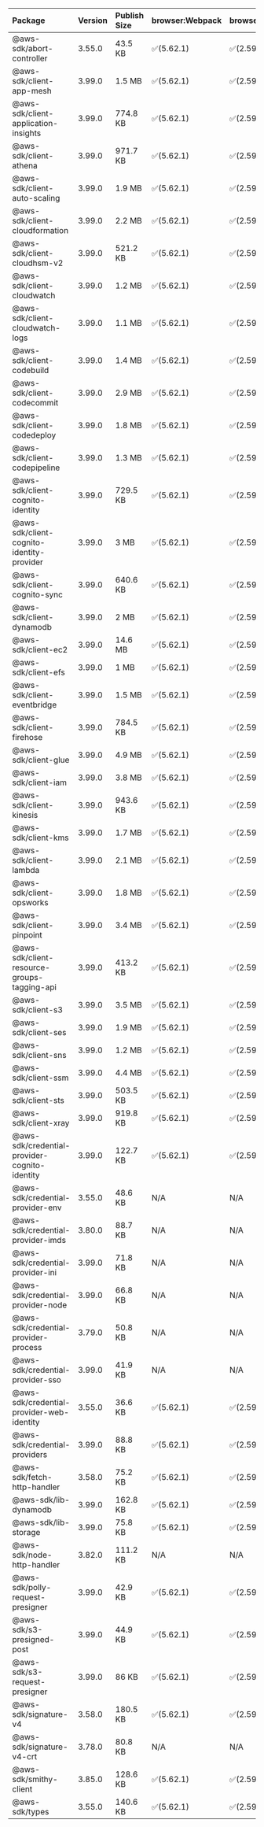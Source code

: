 | Package | Version | Publish Size | browser:Webpack | browser:Rollup | browser:EsBuild |
| :------ | :------ | :----------- | :------ | :----- | :------- |
|@aws-sdk/abort-controller|3.55.0|43.5 KB|✅(5.62.1)|✅(2.59.0)|✅(0.13.12)|
|@aws-sdk/client-app-mesh|3.99.0|1.5 MB|✅(5.62.1)|✅(2.59.0)|✅(0.13.12)|
|@aws-sdk/client-application-insights|3.99.0|774.8 KB|✅(5.62.1)|✅(2.59.0)|✅(0.13.12)|
|@aws-sdk/client-athena|3.99.0|971.7 KB|✅(5.62.1)|✅(2.59.0)|✅(0.13.12)|
|@aws-sdk/client-auto-scaling|3.99.0|1.9 MB|✅(5.62.1)|✅(2.59.0)|✅(0.13.12)|
|@aws-sdk/client-cloudformation|3.99.0|2.2 MB|✅(5.62.1)|✅(2.59.0)|✅(0.13.12)|
|@aws-sdk/client-cloudhsm-v2|3.99.0|521.2 KB|✅(5.62.1)|✅(2.59.0)|✅(0.13.12)|
|@aws-sdk/client-cloudwatch|3.99.0|1.2 MB|✅(5.62.1)|✅(2.59.0)|✅(0.13.12)|
|@aws-sdk/client-cloudwatch-logs|3.99.0|1.1 MB|✅(5.62.1)|✅(2.59.0)|✅(0.13.12)|
|@aws-sdk/client-codebuild|3.99.0|1.4 MB|✅(5.62.1)|✅(2.59.0)|✅(0.13.12)|
|@aws-sdk/client-codecommit|3.99.0|2.9 MB|✅(5.62.1)|✅(2.59.0)|✅(0.13.12)|
|@aws-sdk/client-codedeploy|3.99.0|1.8 MB|✅(5.62.1)|✅(2.59.0)|✅(0.13.12)|
|@aws-sdk/client-codepipeline|3.99.0|1.3 MB|✅(5.62.1)|✅(2.59.0)|✅(0.13.12)|
|@aws-sdk/client-cognito-identity|3.99.0|729.5 KB|✅(5.62.1)|✅(2.59.0)|✅(0.13.12)|
|@aws-sdk/client-cognito-identity-provider|3.99.0|3 MB|✅(5.62.1)|✅(2.59.0)|✅(0.13.12)|
|@aws-sdk/client-cognito-sync|3.99.0|640.6 KB|✅(5.62.1)|✅(2.59.0)|✅(0.13.12)|
|@aws-sdk/client-dynamodb|3.99.0|2 MB|✅(5.62.1)|✅(2.59.0)|✅(0.13.12)|
|@aws-sdk/client-ec2|3.99.0|14.6 MB|✅(5.62.1)|✅(2.59.0)|✅(0.13.12)|
|@aws-sdk/client-efs|3.99.0|1 MB|✅(5.62.1)|✅(2.59.0)|✅(0.13.12)|
|@aws-sdk/client-eventbridge|3.99.0|1.5 MB|✅(5.62.1)|✅(2.59.0)|✅(0.13.12)|
|@aws-sdk/client-firehose|3.99.0|784.5 KB|✅(5.62.1)|✅(2.59.0)|✅(0.13.12)|
|@aws-sdk/client-glue|3.99.0|4.9 MB|✅(5.62.1)|✅(2.59.0)|✅(0.13.12)|
|@aws-sdk/client-iam|3.99.0|3.8 MB|✅(5.62.1)|✅(2.59.0)|✅(0.13.12)|
|@aws-sdk/client-kinesis|3.99.0|943.6 KB|✅(5.62.1)|✅(2.59.0)|✅(0.13.12)|
|@aws-sdk/client-kms|3.99.0|1.7 MB|✅(5.62.1)|✅(2.59.0)|✅(0.13.12)|
|@aws-sdk/client-lambda|3.99.0|2.1 MB|✅(5.62.1)|✅(2.59.0)|✅(0.13.12)|
|@aws-sdk/client-opsworks|3.99.0|1.8 MB|✅(5.62.1)|✅(2.59.0)|✅(0.13.12)|
|@aws-sdk/client-pinpoint|3.99.0|3.4 MB|✅(5.62.1)|✅(2.59.0)|✅(0.13.12)|
|@aws-sdk/client-resource-groups-tagging-api|3.99.0|413.2 KB|✅(5.62.1)|✅(2.59.0)|✅(0.13.12)|
|@aws-sdk/client-s3|3.99.0|3.5 MB|✅(5.62.1)|✅(2.59.0)|✅(0.13.12)|
|@aws-sdk/client-ses|3.99.0|1.9 MB|✅(5.62.1)|✅(2.59.0)|✅(0.13.12)|
|@aws-sdk/client-sns|3.99.0|1.2 MB|✅(5.62.1)|✅(2.59.0)|✅(0.13.12)|
|@aws-sdk/client-ssm|3.99.0|4.4 MB|✅(5.62.1)|✅(2.59.0)|✅(0.13.12)|
|@aws-sdk/client-sts|3.99.0|503.5 KB|✅(5.62.1)|✅(2.59.0)|✅(0.13.12)|
|@aws-sdk/client-xray|3.99.0|919.8 KB|✅(5.62.1)|✅(2.59.0)|✅(0.13.12)|
|@aws-sdk/credential-provider-cognito-identity|3.99.0|122.7 KB|✅(5.62.1)|✅(2.59.0)|✅(0.13.12)|
|@aws-sdk/credential-provider-env|3.55.0|48.6 KB|N/A|N/A|N/A|
|@aws-sdk/credential-provider-imds|3.80.0|88.7 KB|N/A|N/A|N/A|
|@aws-sdk/credential-provider-ini|3.99.0|71.8 KB|N/A|N/A|N/A|
|@aws-sdk/credential-provider-node|3.99.0|66.8 KB|N/A|N/A|N/A|
|@aws-sdk/credential-provider-process|3.79.0|50.8 KB|N/A|N/A|N/A|
|@aws-sdk/credential-provider-sso|3.99.0|41.9 KB|N/A|N/A|N/A|
|@aws-sdk/credential-provider-web-identity|3.55.0|36.6 KB|✅(5.62.1)|✅(2.59.0)|✅(0.13.12)|
|@aws-sdk/credential-providers|3.99.0|88.8 KB|✅(5.62.1)|✅(2.59.0)|✅(0.13.12)|
|@aws-sdk/fetch-http-handler|3.58.0|75.2 KB|✅(5.62.1)|✅(2.59.0)|✅(0.13.12)|
|@aws-sdk/lib-dynamodb|3.99.0|162.8 KB|✅(5.62.1)|✅(2.59.0)|✅(0.13.12)|
|@aws-sdk/lib-storage|3.99.0|75.8 KB|✅(5.62.1)|✅(2.59.0)|✅(0.13.12)|
|@aws-sdk/node-http-handler|3.82.0|111.2 KB|N/A|N/A|N/A|
|@aws-sdk/polly-request-presigner|3.99.0|42.9 KB|✅(5.62.1)|✅(2.59.0)|✅(0.13.12)|
|@aws-sdk/s3-presigned-post|3.99.0|44.9 KB|✅(5.62.1)|✅(2.59.0)|✅(0.13.12)|
|@aws-sdk/s3-request-presigner|3.99.0|86 KB|✅(5.62.1)|✅(2.59.0)|✅(0.13.12)|
|@aws-sdk/signature-v4|3.58.0|180.5 KB|✅(5.62.1)|✅(2.59.0)|✅(0.13.12)|
|@aws-sdk/signature-v4-crt|3.78.0|80.8 KB|N/A|N/A|N/A|
|@aws-sdk/smithy-client|3.85.0|128.6 KB|✅(5.62.1)|✅(2.59.0)|✅(0.13.12)|
|@aws-sdk/types|3.55.0|140.6 KB|✅(5.62.1)|✅(2.59.0)|✅(0.13.12)|
